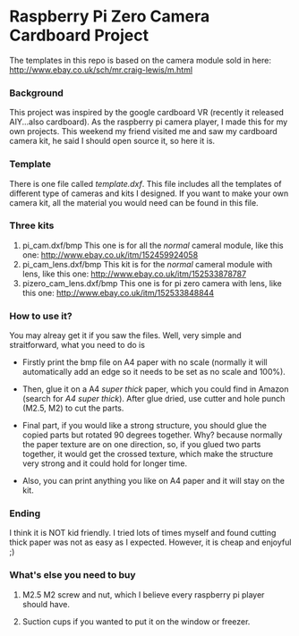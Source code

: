 # Raspberry Pi Zero Camera Cardboard Project
The templates in this repo is based on the camera module sold in here: http://www.ebay.co.uk/sch/mr.craig-lewis/m.html

### Background
This project was inspired by the google cardboard VR (recently it released AIY...also cardboard). As the raspberry pi camera player, I made this for my own projects. This weekend my friend visited me and saw my cardboard camera kit, he said I should open source it, so here it is.

### Template
There is one file called *template.dxf*. This file includes all the templates of different type of cameras and kits I designed. If you want to make your own camera kit, all the material you would need can be found in this file. 

### Three kits 
1. pi_cam.dxf/bmp
This one is for all the *normal* cameral module, like this one:  http://www.ebay.co.uk/itm/152459924058
2. pi_cam_lens.dxf/bmp
This kit is for the *normal* cameral module with lens, like this one:  http://www.ebay.co.uk/itm/152533878787
3. pizero_cam_lens.dxf/bmp
This one is for pi zero camera with lens, like this one:  http://www.ebay.co.uk/itm/152533848844

### How to use it?
You may alreay get it if you saw the files. Well, very simple and straitforward, what you need to do is 

* Firstly print the bmp file on A4 paper with no scale (normally it will automatically add an edge so it needs to be set as no scale and 100%). 

* Then, glue it on a A4 *super thick* paper, which you could find in Amazon (search for *A4 super thick*). After glue dried, use cutter and hole punch (M2.5, M2) to cut the parts. 

* Final part, if you would like a strong structure, you should glue the copied parts but rotated 90 degrees together. Why? because normally the paper texture are on one direction, so, if you glued two parts together, it would get the crossed texture, which make the structure very strong and it could hold for longer time. 

* Also, you can print anything you like on A4 paper and it will stay on the kit. 

### Ending
I think it is NOT kid friendly. I tried lots of times myself and found cutting thick paper was not as easy as I expected. However, it is cheap and enjoyful ;) 

### What's else you need to buy
1. M2.5 M2 screw and nut, which I believe every raspberry pi player should have. 

2. Suction cups if you wanted to put it on the window or freezer.
